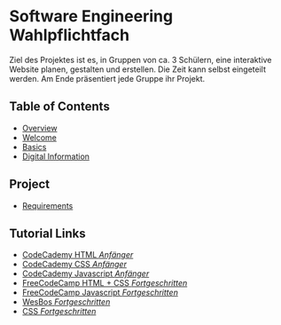 # Software Engineering Wahlpflichtfach

Ziel des Projektes ist es, in Gruppen von ca. 3 Schülern, eine interaktive
Website planen, gestalten und erstellen. Die Zeit kann selbst eingeteilt werden.
Am Ende präsentiert jede Gruppe ihr Projekt.

## Table of Contents

- [Overview](/colegio_2020/overview)
- [Welcome](/colegio_2020/welcome)
- [Basics](/colegio_2020/basics)
- [Digital Information](/colegio_2020/digital_information)

## Project
- [Requirements](/colegio_2020/project_requirements)

## Tutorial Links
- [CodeCademy HTML _Anfänger_](https://www.codecademy.com/learn/learn-html)
- [CodeCademy CSS _Anfänger_](https://www.codecademy.com/learn/learn-css)
- [CodeCademy Javascript _Anfänger_](https://www.codecademy.com/learn/introduction-to-javascript)
- [FreeCodeCamp HTML + CSS _Fortgeschritten_](https://www.freecodecamp.org/learn/responsive-web-design/basic-html-and-html5/)
- [FreeCodeCamp Javascript _Fortgeschritten_](https://www.freecodecamp.org/learn/javascript-algorithms-and-data-structures/basic-javascript/)
- [WesBos _Fortgeschritten_](https://javascript30.com/)
- [CSS _Fortgeschritten_](https://css-tricks.com/)
